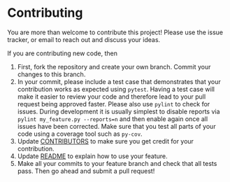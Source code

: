 # Contributing
You are more than welcome to contribute this project! Please use the issue tracker, or email to reach out and discuss
your ideas. 

If you are contributing new code, then 
1. First, fork the repository and create your own branch. Commit your changes to
   this branch. 
2. In your commit, please include a test case that demonstrates that your
   contribution works as expected using `pytest`.
   Having a test case will make it easier to review your code and therefore lead
   to your pull request being approved faster.  Please also use `pylint` to check
   for issues. During development it is usually simplest to disable
   reports via `pylint my_feature.py --reports=n` and then enable again once all
   issues have been corrected. Make sure that you test all parts of your code
   using a coverage tool such as `py-cov`.
3. Update [CONTRIBUTORS](CONTRIBUTORS.md) to make sure you get credit for
   your contribution. 
4. Update [README](README.md) to explain how to use your feature.
5. Make all your commits to your feature branch and check that all tests pass.
   Then go ahead and submit a pull request! 
